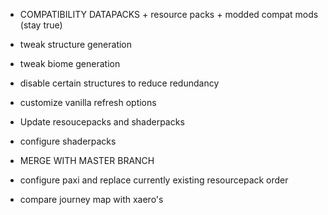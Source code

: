 - COMPATIBILITY DATAPACKS + resource packs + modded compat mods (stay true)
- tweak structure generation
- tweak biome generation
- disable certain structures to reduce redundancy

- customize vanilla refresh options


- Update resoucepacks and shaderpacks
- configure shaderpacks

- MERGE WITH MASTER BRANCH
- configure paxi and replace currently existing resourcepack order
- compare journey map with xaero's
